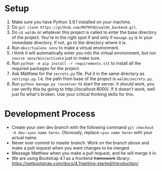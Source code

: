 # Setup

1. Make sure you have Python 3.9.1 installed on your machine.
2. Do `git clone https://github.com/M4THYOU/waldo_backend.git`.
3. Do `cd waldo` or whatever this project is called to enter the base directory of the project. You're in the right spot if and only if `manage.py` is in your immediate directory. If not, go to the directory where it is.
4. Run `mkvirtualenv venv` to make a virtual environment.
5. I think it will automatically enter you into the virtual environment, but run `source venv/bin/activate` just to make sure.
6. Run `python -m pip install -r requirements.txt` to install all the required packages for the project.
7. Ask Matthew for the `secrets.py` file. Put it in the same directory as `settings.py`. I.e. the path from base of the project is `waldo/secrets.py`.
8. Run `python manage.py runserver` to start the server. It should work, you can verify this by going to http://localhost:8000/. If it doesn't work, well just fix what's broken. Use your critical thinking skills for this.

# Development Process
* Create your own dev branch with the following command `git checkout -b dev-<you name here>`. Obviously, replace `<you name here>` with your actual name.
* Never ever commit to master branch. Work on the branch above and make a pull request when you want changes to be merged.
* Message Matthew when you make a pull request, and he will merge it in.
* We are using Bootstrap 4.1 as a frontend ~~framework~~ library: https://getbootstrap.com/docs/4.1/getting-started/introduction/ 